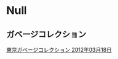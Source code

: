# Null

## ガベージコレクション

<script type="application/javascript" src="https://embed.nicovideo.jp/watch/sm17307599/script?w=640&h=360"></script><noscript><a href="http://www.nicovideo.jp/watch/sm17307599">東京ガベージコレクション 2012年03月18日</a></noscript>